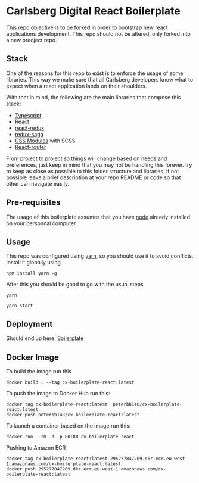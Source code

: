 # Carlsberg Digital React Boilerplate

This repo objective is to be forked in order to bootstrap new react applications development. This repo should not be altered, only forked into a new preoject repo.

## Stack

One of the reasons for this repo to exist is to enforce the usage of some libraries. This way we make sure that all Carlsberg developers know what to expect when a react application lands on their shoulders.

With that in mind, the following are the main libraries that compose this stack:

- [Typescript](https://www.typescriptlang.org/)
- [React](https://reactjs.org/)
- [react-redux](https://react-redux.js.org/)
- [redux-saga](https://redux-saga.js.org/)
- [CSS Modules](https://github.com/css-modules/css-modules) with SCSS
- [React-router](https://reacttraining.com/react-router/web/)

From project to project so things will change based on needs and preferences, just keep in mind that you may not be handling this forever. try to keep as close as possible to this folder structure and libraries, if not possible leave a brief description at your repo README or code so that other can navigate easily.

## Pre-requisites

The usage of this boilerplate assumes that you have [node](https://nodejs.org) already installed on your personnal computer

## Usage

This repo was configured using [yarn](https://yarnpkg.com), so you should use it to avoid conflicts.
Install it globally using 

```console
npm install yarn -g
```

After this you should be good to go with the usual steps

```console
yarn

yarn start
```
## Deployment

Should end up here: [Boilerplate](https://cx-boilerplate-react.s3-eu-west-1.amazonaws.com/index.html)

## Docker Image

To build the image run this
```
docker build . --tag cx-boilerplate-react:latest
```
To push the image to Docker Hub run this:
```
docker tag cx-boilerplate-react:latest  peterbb148/cx-boilerplate-react:latest
docker push peterbb148/cx-boilerplate-react:latest
```
To launch a container based on the image run this:
```
docker run --rm -d -p 80:80 cx-boilerplate-react
```
Pushing to Amazon ECR
```
docker tag cx-boilerplate-react:latest 295277847209.dkr.ecr.eu-west-1.amazonaws.com/cx-boilerplate-react:latest
docker push 295277847209.dkr.ecr.eu-west-1.amazonaws.com/cx-boilerplate-react:latest
```
